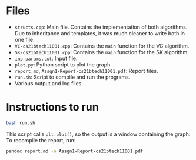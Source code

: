 # Files

- `structs.cpp`: Main file. Contains the implementation of both algorithms. Due to inheritance and templates, it was much cleaner to write both in one file.
- `VC-cs21btech11001.cpp`: Contains the `main` function for the VC algorithm.
- `SK-cs21btech11001.cpp`: Contains the `main` function for the SK algorithm.
- `inp-params.txt`: Input file.
- `plot.py`: Python script to plot the graph.
- `report.md`, `Assgn1-Report-cs21btech11001.pdf`: Report files.
- `run.sh`: Script to compile and run the programs.
- Various output and log files.

# Instructions to run

```bash
bash run.sh
```

This script calls `plt.plot()`, so the output is a window containing the graph. To recompile the report, run:

```bash
pandoc report.md -o Assgn1-Report-cs21btech11001.pdf
```